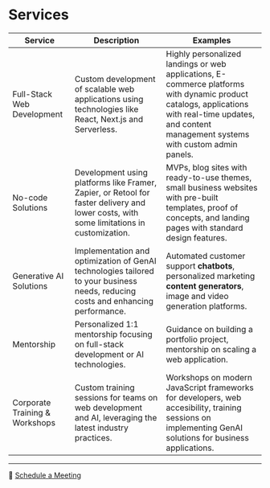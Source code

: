 # Services

| Service | Description | Examples |
|-------------|-----------------|--------------|
| Full-Stack Web Development | Custom development of scalable web applications using technologies like React, Next.js and Serverless. | Highly personalized landings or web applications, E-commerce platforms with dynamic product catalogs, applications with real-time updates, and content management systems with custom admin panels. |
| No-code Solutions | Development using platforms like Framer, Zapier, or Retool for faster delivery and lower costs, with some limitations in customization. | MVPs, blog sites with ready-to-use themes, small business websites with pre-built templates, proof of concepts, and landing pages with standard design features. |
| Generative AI Solutions | Implementation and optimization of GenAI technologies tailored to your business needs, reducing costs and enhancing performance. | Automated customer support **chatbots**, personalized marketing **content generators**, image and video generation platforms. |
| Mentorship | Personalized 1:1 mentorship focusing on full-stack development or AI technologies. | Guidance on building a portfolio project, mentorship on scaling a web application. |
| Corporate Training & Workshops | Custom training sessions for teams on web development and AI, leveraging the latest industry practices. | Workshops on modern JavaScript frameworks for developers, web accesibility, training sessions on implementing GenAI solutions for business applications. |

---

📅 [Schedule a Meeting](https://calendly.com/emilia-cb)
